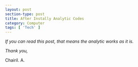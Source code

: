 ```yaml
---
layout: post
section-type: post
title: After Instally Analytic Codes
category: Computer
tags: [ 'Tech' ]
---
```

<i>If you can read this post, that means the analytic works as it is.

Thank you,</i>

Chairil. A.
